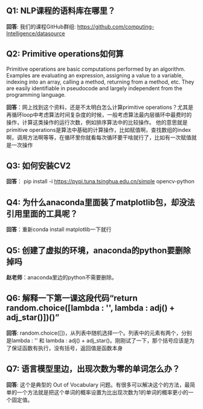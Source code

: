 ## Q1: NLP课程的语料库在哪里？
**回答**: 我们的课程GitHub群组: https://github.com/computing-Intelligence/datasource

## Q2: Primitive operations如何算
Primitive operations are basic computations performed by an algorithm. Examples are evaluating an expression, assigning a value to a variable, indexing into an array, calling a method, returning from a method, etc. They are easily identifiable in pseudocode and largely independent from the programming language.

**回答**：网上找到这个资料，还是不太明白怎么计算primitive operations？尤其是再循环loop中考虑算法时间复杂度的时候，一般考虑算法最内层循环中最费时的操作，计算这类操作的运行次数，例如排序算法中的比较操作。
他的意思就是primitive operations是算法中基础的计算操作，比如赋值啊，查找数组的index啊，调用方法啊等等，在循环里你就看每次循环要干啥就行了，比如有一次赋值就是一次操作

## Q3: 如何安装CV2
 **回答**： pip install -i https://pypi.tuna.tsinghua.edu.cn/simple opencv-python

## Q4: 为什么anaconda里面装了matplotlib包，却没法引用里面的工具呢？
**回答**：重新conda install matplotlib一下就行

## Q5: 创建了虚拟的环境，anaconda的python要删除掉吗
**赵老师**：anaconda里边的python不需要删除。

## Q6: 解释一下第一课这段代码“return random.choice([lambda : '', lambda : adj() + adj_star()])()”
**回答**: random.choice([])，从列表中随机选择一个。列表中的元素有两个，分别是lambda : '' 和  lambda : adj() + adj_star()。刚刚试了一下，那个括号应该是为了保证函数有执行，没有括号，返回值是函数本身

## Q7: 语言模型里边，出现次数为零的单词怎么办？ 
**回答**: 这个是典型的 Out of Vocabulary 问题。有很多可以解决这个的方法，最简单的一个方法就是把这个单词的概率设置为比出现次数为1的单词的概率更小的一个固定值。
